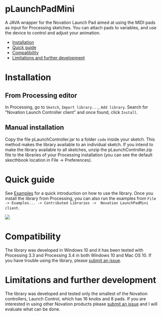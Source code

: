 # pLaunchPadMini

A JAVA wrapper for the Novation Launch Pad aimed at using the MIDI pads as input for Processing sketches.
You can attach pads to variables, and use the device to control and adjust your animation.

* [Installation](#installation)
* [Quick guide](#quick-guide)
* [Compatibility](#compatibility)
* [Limitations and further development](#limitations-and-further-development) 


# Installation
## From Processing editor
In Processing, go to `Sketch`, `Import library...`, `Add library`. Search for "Novation Launch Controller client" and once found, click `Install`.
## Manual installation
Copy the file pLaunchController.jar to a folder `code` inside your sketch. This method makes the library available to an individual sketch.
If you intend to make the library available to all sketches, unzip the pLaunchController.zip file to the libraries of your Processing installation (you can see the default skecthbook location in File -> Preferences).

# Quick guide
See [Examples](../examples/README.md) for a quick introduction on how to use the library. Once you install the library from Processing, you can also run the examples
from `File -> Examples... -> Contributed Libraries ->  Novation LaunchPadMini client`.

![](/assets/LaunchpadMin_Example_4.gif)



# Compatibility
The library was developed in Windows 10 and it has been tested with Processing 3.3 
and Processing 3.4 in both Windows 10 and Mac OS 10. If you have trouble using the 
library, please [submit an issue](https://github.com/haschdl/pLaunchPadMini/issues/new). 

# Limitations and further development
The library was developed and tested only the smallest of the Novation controllers, 
Launch Control, which has 16 knobs and 8 pads. If you are interested in using other Novation products please 
[submit an issue](https://github.com/haschdl/pLaunchPadMini/issues/new) and I will
evaluate what can be done. 
​                                                                              